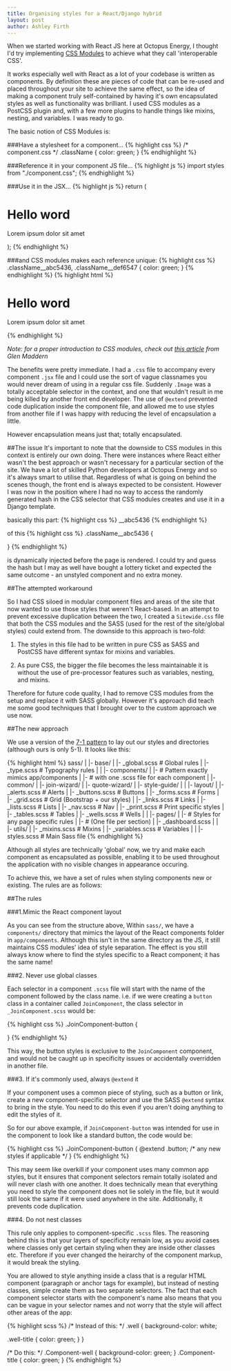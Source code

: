 ```yaml
---
title: Organising styles for a React/Django hybrid
layout: post
author: Ashley Firth
---
```


When we started working with React JS here at Octopus Energy, I thought I'd try implementing [CSS Modules](https://github.com/css-modules/css-modules) to achieve what they call 'interoperable CSS'.

It works especially well with React as a lot of your codebase is written as components. By definition these are pieces of code that can be re-used and placed throughout your site to achieve the same effect, so the idea of making a component truly self-contained by having it's own encapsulated styles as well as functionality was brilliant. I used CSS modules as a PostCSS plugin and, with a few more plugins to handle things like mixins, nesting, and variables. I was ready to go.

The basic notion of CSS Modules is:

###Have a stylesheet for a component...
{% highlight css %}
/* component.css */
.className {
  color: green;
}
{% endhighlight %}

###Reference it in your component JS file...
{% highlight js %}
import styles from "./component.css";
{% endhighlight %}

###Use it in the JSX...
{% highlight js %}
return (
	<h1 class={styles.className}>Hello word</h1>
	<p className={styles.className}>Lorem ipsum dolor sit amet</p>
);
{% endhighlight %}

###and CSS modules makes each reference unique:
{% highlight css %}
.className__abc5436,
.className__def6547 {
	color: green;
}
{% endhighlight %}
{% highlight html %}
<h1 class="className__abc5436">Hello word</h1>
<p class="className__def6547">Lorem ipsum dolor sit amet</p>
{% endhighlight %}

*Note: for a proper introduction to CSS modules, check out [this article](http://glenmaddern.com/articles/css-modules) from Glen Maddern*

The benefits were pretty immediate. I had a `.css` file to accompany every component `.jsx` file and I could use the sort of vague classnames you would never dream of using in a regular css file. Suddenly `.Image` was a totally acceptable selector in the context, and one that wouldn't result in me being killed by another front end developer. The use of `@extend` prevented code duplication inside the component file, and allowed me to use styles from another file if I was happy with reducing the level of encapsulation a little.

However encapsulation means just that; totally encapsulated. 


##The issue
It's important to note that the downside to CSS modules in this context is entirely our own doing. There were instances where React either wasn't the best approach or wasn't necessary for a particular section of the site. We have a lot of skilled Python developers at Octopus Energy and so it's always smart to utilise that. Regardless of what is going on behind the scenes though, the front end is always expected to be consistent. However I was now in the position where I had no way to access the randomly generated hash in the CSS selector that CSS modules creates and use it in a Django template.

basically this part:
{% highlight css %}
__abc5436
{% endhighlight %}

of this
{% highlight css %}
.className__abc5436 {
	
}
{% endhighlight %}


is dynamically injected before the page is rendered. I could try and guess the hash but I may as well have bought a lottery ticket and expected the same outcome - an unstyled component and no extra money.

##The attempted workaround

So I had CSS siloed in modular component files and areas of the site that now wanted to use those styles that weren't React-based. In an attempt to prevent excessive duplication between the two, I created a `Sitewide.css` file that both the CSS modules and the SASS (used for the rest of the site/global styles) could extend from. The downside to this approach is two-fold:  
  
1) The styles in this file had to be written in pure CSS as SASS and PostCSS have different syntax for mixins and variables.  
  
2) As pure CSS, the bigger the file becomes the less maintainable it is without the use of pre-processor features such as variables, nesting, and mixins.

Therefore for future code quality, I had to remove CSS modules from the setup and replace it with SASS globally. However it's approach did teach me some good techniques that I brought over to the custom approach we use now.

##The new approach

We use a version of the [7-1 pattern](http://sass-guidelin.es/#the-7-1-pattern) to lay out our styles and directories (although ours is only 5-1). It looks like this:

{% highlight html %}
sass/
|
|- base/
|    |- _global.scss    # Global rules
|    |- _type.scss      # Typography rules
|
|
|- components/
|    |- # Pattern exactly mimics app/components
|    |- # with one .scss file for each component
|    |- common/
|    |- join-wizard/
|    |- quote-wizard/
|    |- style-guide/
|
|
|- layout/
|    |- _alerts.scss    # Alerts
|    |- _buttons.scss   # Buttons
|    |- _forms.scss     # Forms
|    |- _grid.scss      # Grid (Bootstrap + our styles)
|    |- _links.scss     # Links
|    |- _lists.scss     # Lists
|    |- _nav.scss       # Nav
|    |- _print.scss     # Print specific styles
|    |- _tables.scss    # Tables
|    |- _wells.scss     # Wells
|
|
|- pages/
|    |- # Styles for any page specific rules
|    |- # (One file per section)
|    |- _dashboard.scss
|
|
|- utils/
|    |- _mixins.scss    # Mixins
|    |- _variables.scss # Variables
|
|
|- styles.scss          # Main Sass file
{% endhighlight %}

Although all styles are technically 'global' now, we try and make each component as encapsulated as possible, enabling it to be used throughout the application with no visible changes in appearance occuring. 

To achieve this, we have a set of rules when styling components new or existing. The rules are as follows:

##The rules

###1.Mimic the React component layout

As you can see from the structure above, Within `sass/`, we have a `components/` directory that mimics the layout of the React components folder in `app/components`. Although this isn't in the same directory as the JS, it still maintains CSS modules' idea of style separation. The effect is you still always know where to find the styles specific to a React component; it has the same name!

###2. Never use global classes

Each selector in a component `.scss` file will start with the name of the component followed by the class name. i.e. if we were creating a `button` class in a container called `JoinComponent`, the class selector in `_JoinComponent.scss` would be:

{% highlight css %}
.JoinComponent-button {
  
}
{% endhighlight %}

This way, the button styles is exclusive to the `JoinComponent` component, and would not be caught up in specificity issues or accidentally overridden in another file.

###3. If it's commonly used, always `@extend` it

If your component uses a common piece of styling, such as a button or link, create a new component-specific selector and use the SASS `@extend` syntax to bring in the style. You need to do this even if you aren't doing anything to edit the styles of it.

So for our above example, if `JoinComponent-button` was intended for use in the component to look like a standard button, the code would be:

{% highlight css %}
.JoinComponent-button {
  @extend .button;
  /* any new styles if applicable */
}
{% endhighlight %}

This may seem like overkill if your component uses many common app styles, but it ensures that component selectors remain totally isolated and will never clash with one another. It does technically mean that everything you need to style the component does not lie solely in the file, but it would still look the same if it were used anywhere in the site. Additionally, it prevents code duplication.

  
###4. Do not nest classes

This rule only applies to component-specific `.scss` files. The reasoning behind this is that your layers of specificity remain low, as you avoid cases where classes only get certain styling when they are inside other classes etc. Therefore if you ever changed the heirarchy of the component markup, it would break the styling.

You are allowed to style anything inside a class that is a regular HTML component (paragraph or anchor tags for example), but instead of nesting classes, simple create them as two separate selectors. The fact that each component selector starts with the component's name also means that you can be vague in your selector names and not worry that the style will affect other areas of the app:

{% highlight scss %}
/* Instead of this: */
.well {
  background-color: white;

  .well-title {
    color: green;
  }
}

/* Do this: */
.Component-well {
  background-color: green;
}
.Component-title {
  color: green;
}
{% endhighlight %}
